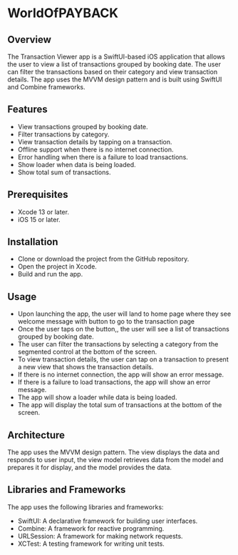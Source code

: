 

# WorldOfPAYBACK

## Overview

The Transaction Viewer app is a SwiftUI-based iOS application that allows the user to view a list of transactions grouped by booking date. The user can filter the transactions based on their category and view transaction details. The app uses the MVVM design pattern and is built using SwiftUI and Combine frameworks.

## Features

* View transactions grouped by booking date.
* Filter transactions by category.
* View transaction details by tapping on a transaction.
* Offline support when there is no internet connection.
* Error handling when there is a failure to load transactions.
* Show loader when data is being loaded.
* Show total sum of transactions.

## Prerequisites

* Xcode 13 or later.
* iOS 15 or later.

## Installation

* Clone or download the project from the GitHub repository.
* Open the project in Xcode.
* Build and run the app.

## Usage

* Upon launching the app, the user will land to home page where they see welcome message with button to go to the transaction page
* Once the user taps on the button,, the user will see a list of transactions grouped by booking date.
* The user can filter the transactions by selecting a category from the segmented control at the bottom of the screen.
* To view transaction details, the user can tap on a transaction to present a new view that shows the transaction details.
* If there is no internet connection, the app will show an error message.
* If there is a failure to load transactions, the app will show an error message.
* The app will show a loader while data is being loaded.
* The app will display the total sum of transactions at the bottom of the screen.

## Architecture

The app uses the MVVM design pattern. The view displays the data and responds to user input, the view model retrieves data from the model and prepares it for display, and the model provides the data.

## Libraries and Frameworks

The app uses the following libraries and frameworks:

* SwiftUI: A declarative framework for building user interfaces.
* Combine: A framework for reactive programming.
* URLSession: A framework for making network requests.
* XCTest: A testing framework for writing unit tests.
